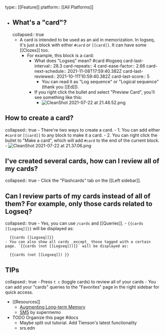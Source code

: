 type:: [[Feature]]
platform:: [[All Platforms]]

- ## What's a "card"?
  collapsed:: true
	- A card is intended to be used as an aid in memorization. In logseq, it's just a block with either `#card` or `[[card]]`. It can have some [[Clozes]] too.
		- For example, this block is a card:
			- What does "Logseq" mean? #card #logseq
			  card-last-interval:: 28.3
			  card-repeats:: 4
			  card-ease-factor:: 2.66
			  card-next-schedule:: 2021-11-08T17:59:40.382Z
			  card-last-reviewed:: 2021-10-11T10:59:40.382Z
			  card-last-score:: 5
				- You can read it as "Log sequence" or "Logical sequence" (thank you [[Ed]]).
			- If you right click the bullet and select "Preview Card", you'll see something like this:
				- ![CleanShot 2021-07-22 at 21.46.52.png](../assets/CleanShot_202021-07-22_20at_2021.46.52_1626961624975_0.png)
## How to create a card?
collapsed:: true
	- There're two ways to create a card.
		- 1. You can add either `#card` or `[[card]]` to any block to make it a card.
		- 2. You can right click the bullet to "Make a card", which will add `#card` to the end of the current block.
			- ![CleanShot 2021-07-22 at 21.37.06.png](../assets/CleanShot_202021-07-22_20at_2021.37.06_1626961037065_0.png)
## I've created several cards, how can I review all of my cards?
collapsed:: true
	- Click the "Flashcards" tab on the [[Left sidebar]].
## Can I review parts of my cards instead of all of them? For example, only those cards related to Logseq?
collapsed:: true
	- Yes, you can use `/cards` and [[Queries]].
	- `{{cards [[Logseq]]}}` will be displayed as:
	  
	  {{cards [[Logseq]]}}
	- You can also show all cards _except_ those tagged with a certain page. `{{cards (not [[Logseq]])}}` will be displayed as:
	  
	  {{cards (not [[Logseq]]) }}
## TIPs
collapsed:: true
	- Press `t c` (toggle cards) to review all of your cards
	- You can add your "cards" queries to the "Favorites" page in the right sidebar for quick access.
- [[Resources]]
	- [Augmenting Long-term Memory](http://augmentingcognition.com/ltm.html)
	- [SM5](https://www.supermemo.com/en/archives1990-2015/english/ol/sm5) by supermemo
- TODO Organize this page #docs
	- Maybe split out tutorial. Add Tienson's latest functionality
	- srs.edn